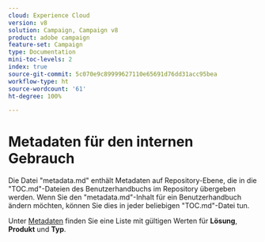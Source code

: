 ```yaml
---
cloud: Experience Cloud
version: v8
solution: Campaign, Campaign v8
product: adobe campaign
feature-set: Campaign
type: Documentation
mini-toc-levels: 2
index: true
source-git-commit: 5c070e9c89999627110e65691d76dd31acc95bea
workflow-type: ht
source-wordcount: '61'
ht-degree: 100%

---
```



# Metadaten für den internen Gebrauch

Die Datei &quot;metadata.md&quot; enthält Metadaten auf Repository-Ebene, die in die &quot;TOC.md&quot;-Dateien des Benutzerhandbuchs im Repository übergeben werden. Wenn Sie den &quot;metadata.md&quot;-Inhalt für ein Benutzerhandbuch ändern möchten, können Sie dies in jeder beliebigen &quot;TOC.md&quot;-Datei tun.

Unter [Metadaten](https://experienceleague.adobe.com/docs/authoring-guide-exl/using/editing/user-guide-setup/metadata.html?lang=de) finden Sie eine Liste mit gültigen Werten für **Lösung**, **Produkt** und **Typ**.
